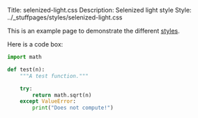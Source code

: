 Title: selenized-light.css
Description: Selenized light style
Style: ../_stuffpages/styles/selenized-light.css

This is an example page to demonstrate the different [styles](index.md).

Here is a code box:
```python
import math

def test(n):
    """A test function."""

    try:
        return math.sqrt(n)
    except ValueError:
        print("Does not compute!")
```


